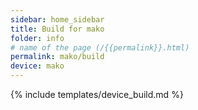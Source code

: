 ```yaml
---
sidebar: home_sidebar
title: Build for mako
folder: info
# name of the page (/{{permalink}}.html)
permalink: mako/build
device: mako
---
```

{% include templates/device_build.md %}
